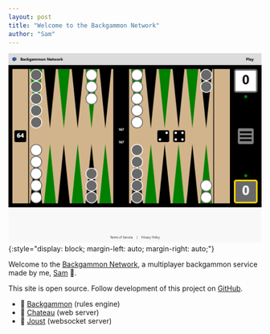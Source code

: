 ```yaml
---
layout: post
title: "Welcome to the Backgammon Network"
author: "Sam"
---
```

![Backgammon Network Launch](/assets/images/backgammon-network-launch.png){:style="display: block; margin-left: auto; margin-right: auto;"}

Welcome to the [Backgammon Network](https://www.bkgmn.net), a multiplayer backgammon service made by me, [Sam](https://www.sambeirne.com) 👋.

This site is open source. Follow development of this project on [GitHub](https://github.com/softwerks).

* 🎲 [Backgammon](https://github.com/softwerks/backgammon) (rules engine)
* 🏰 [Chateau](https://github.com/softwerks/chateau) (web server)
* 🐎 [Joust](https://github.com/softwerks/joust) (websocket server)
